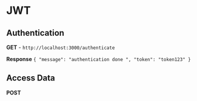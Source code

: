 # JWT

## Authentication

__GET__ - `http://localhost:3000/authenticate`

__Response__ `{
    "message": "authentication done ",
    "token": "token123"
}`

## Access Data

__POST__